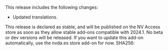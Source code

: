 This release includes the following changes:

* Updated translations.

This release is declared as stable, and will be published on the NV Access store as soon as they allow stable add-ons compatible with 2024.1. No beta or dev versions will be released. If you want to update this add-on automatically, use the nvda.es store add-on for now.
SHA256: 